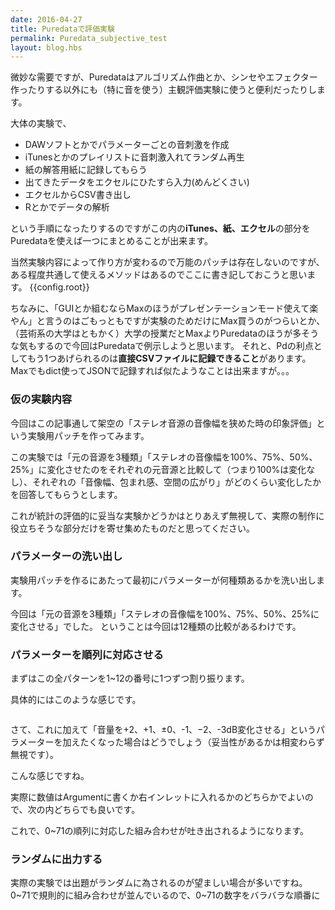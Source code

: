```yaml
---
date: 2016-04-27
title: Puredataで評価実験
permalink: Puredata_subjective_test
layout: blog.hbs
---
```



微妙な需要ですが、Puredataはアルゴリズム作曲とか、シンセやエフェクター作ったりする以外にも（特に音を使う）主観評価実験に使うと便利だったりします。

大体の実験で、

- DAWソフトとかでパラメーターごとの音刺激を作成
- iTunesとかのプレイリストに音刺激入れてランダム再生
- 紙の解答用紙に記録してもらう
- 出てきたデータをエクセルにひたすら入力(めんどくさい)
- エクセルからCSV書き出し
- Rとかでデータの解析

という手順になったりするのですがこの内の**iTunes、紙、エクセル**の部分をPuredataを使えば一つにまとめることが出来ます。

当然実験内容によって作り方が変わるので万能のパッチは存在しないのですが、ある程度共通して使えるメソッドはあるのでここに書き記しておこうと思います。
{{config.root}}
<img src="{{config.root}}assets/img/A_D_M.JPG" alt="">
<!-- more -->

ちなみに、「GUIとか組むならMaxのほうがプレゼンテーションモード使えて楽やん」と言うのはごもっともですが実験のためだけにMax買うのがつらいとか、（芸術系の大学はともかく）大学の授業だとMaxよりPuredataのほうが多そうな気もするので今回はPuredataで例示しようと思います。
それと、Pdの利点としてもう1つあげられるのは**直接CSVファイルに記録できること**があります。Maxでもdict使ってJSONで記録すれば似たようなことは出来ますが。。。


### 仮の実験内容

今回はこの記事通して架空の「ステレオ音源の音像幅を狭めた時の印象評価」という実験用パッチを作ってみます。

この実験では「元の音源を3種類」「ステレオの音像幅を100%、75%、50%、25%」に変化させたのをそれぞれの元音源と比較して（つまり100%は変化なし）、それぞれの「音像幅、包まれ感、空間の広がり」がどのくらい変化したかを回答してもらうとします。

これが統計の評価的に妥当な実験かどうかはとりあえず無視して、実際の制作に役立ちそうな部分だけを寄せ集めたものだと思ってください。

### パラメーターの洗い出し

実験用パッチを作るにあたって最初にパラメーターが何種類あるかを洗い出します。

今回は「元の音源を3種類」「ステレオの音像幅を100%、75%、50%、25%に変化させる」でした。
ということは今回は12種類の比較があるわけです。

### パラメーターを順列に対応させる

まずはこの全パターンを1~12の番号に1つずつ割り振ります。

具体的にはこのような感じです。

<img src="{{config.root}}assets/img/A_D_M.JPG" alt="">

さて、これに加えて「音量を+2、+1、±0、-1、−2、-3dB変化させる」というパラメーターを加えたくなった場合はどうでしょう（妥当性があるかは相変わらず無視です）。

こんな感じですね。
<img src="{{config.root}}assets/img/A_D_M.JPG" alt="">

実際に数値はArgumentに書くか右インレットに入れるかのどちらかでよいので、次の内どちらでも良いです。
<img src="{{config.root}}assets/img/A_D_M.JPG" alt="">
<img src="{{config.root}}assets/img/A_D_M.JPG" alt="">

これで、0~71の順列に対応した組み合わせが吐き出されるようになります。

### ランダムに出力する

実際の実験では出題がランダムに為されるのが望ましい場合が多いですね。
0~71で規則的に組み合わせが並んでいるので、0~71の数字をバラバラな順番に
